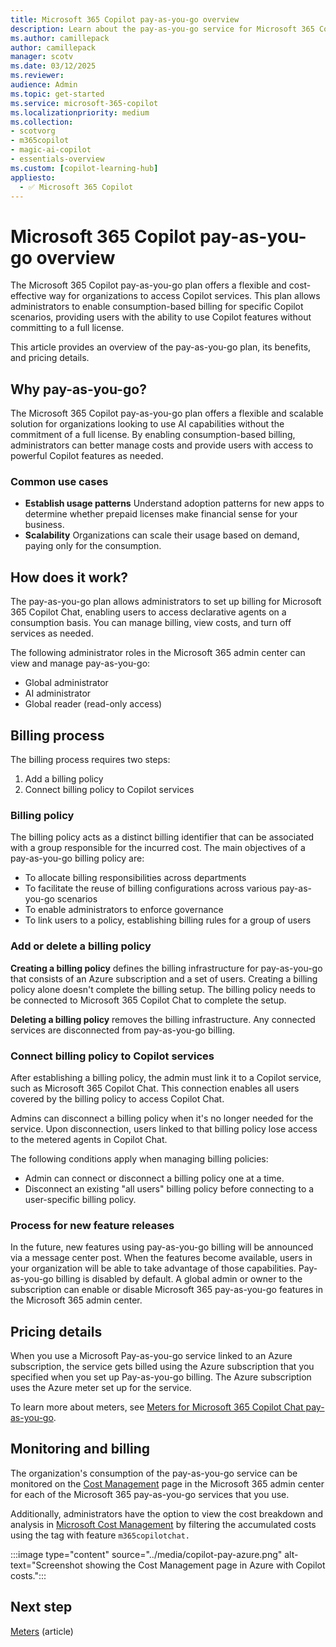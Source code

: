```yaml
---
title: Microsoft 365 Copilot pay-as-you-go overview
description: Learn about the pay-as-you-go service for Microsoft 365 Copilot Chat and how you can enable consumption-based billing for Copilot.
ms.author: camillepack
author: camillepack
manager: scotv
ms.date: 03/12/2025
ms.reviewer: 
audience: Admin
ms.topic: get-started
ms.service: microsoft-365-copilot
ms.localizationpriority: medium
ms.collection: 
- scotvorg
- m365copilot
- magic-ai-copilot
- essentials-overview
ms.custom: [copilot-learning-hub]
appliesto:
  - ✅ Microsoft 365 Copilot
---
```


# Microsoft 365 Copilot pay-as-you-go overview

The Microsoft 365 Copilot pay-as-you-go plan offers a flexible and cost-effective way for organizations to access Copilot services. This plan allows administrators to enable consumption-based billing for specific Copilot scenarios, providing users with the ability to use Copilot features without committing to a full license.

This article provides an overview of the pay-as-you-go plan, its benefits, and pricing details.

## Why pay-as-you-go?

The Microsoft 365 Copilot pay-as-you-go plan offers a flexible and scalable solution for organizations looking to use AI capabilities without the commitment of a full license. By enabling consumption-based billing, administrators can better manage costs and provide users with access to powerful Copilot features as needed.

### Common use cases

- **Establish usage patterns** Understand adoption patterns for new apps to determine whether prepaid licenses make financial sense for your business.
- **Scalability** Organizations can scale their usage based on demand, paying only for the consumption.

## How does it work?

The pay-as-you-go plan allows administrators to set up billing for Microsoft 365 Copilot Chat, enabling users to access declarative agents on a consumption basis. You can manage billing, view costs, and turn off services as needed.

The following administrator roles in the Microsoft 365 admin center can view and manage pay-as-you-go:

- Global administrator
- AI administrator
- Global reader (read-only access)

## Billing process

The billing process requires two steps:

1. Add a billing policy
2. Connect billing policy to Copilot services  

### Billing policy

The billing policy acts as a distinct billing identifier that can be associated with a group responsible for the incurred cost. The main objectives of a pay-as-you-go billing policy are:

- To allocate billing responsibilities across departments
- To facilitate the reuse of billing configurations across various pay-as-you-go scenarios
- To enable administrators to enforce governance
- To link users to a policy, establishing billing rules for a group of users

### Add or delete a billing policy

**Creating a billing policy** defines the billing infrastructure for pay-as-you-go that consists of an Azure subscription and a set of users. Creating a billing policy alone doesn't complete the billing setup. The billing policy needs to be connected to Microsoft 365 Copilot Chat to complete the setup.

**Deleting a billing policy** removes the billing infrastructure. Any connected services are disconnected from pay-as-you-go billing.

### Connect billing policy to Copilot services

After establishing a billing policy, the admin must link it to a Copilot service, such as Microsoft 365 Copilot Chat. This connection enables all users covered by the billing policy to access Copilot Chat.  

Admins can disconnect a billing policy when it's no longer needed for the service. Upon disconnection, users linked to that billing policy lose access to the metered agents in Copilot Chat.  

The following conditions apply when managing billing policies:

- Admin can connect or disconnect a billing policy one at a time.
- Disconnect an existing "all users" billing policy before connecting to a user-specific billing policy.

### Process for new feature releases

In the future, new features using pay-as-you-go billing will be announced via a message center post. When the features become available, users in your organization will be able to take advantage of those capabilities. Pay-as-you-go billing is disabled by default. A global admin or owner to the subscription can enable or disable Microsoft 365 pay-as-you-go features in the Microsoft 365 admin center.

## Pricing details

When you use a Microsoft Pay-as-you-go service linked to an Azure subscription, the service gets billed using the Azure subscription that you specified when you set up Pay-as-you-go billing. The Azure subscription uses the Azure meter set up for the service.

To learn more about meters, see [Meters for Microsoft 365 Copilot Chat pay-as-you-go](meters.md).

## Monitoring and billing

The organization's consumption of the pay-as-you-go service can be monitored on the [Cost Management](/microsoft-365/commerce/use-cost-mgmt) page in the Microsoft 365 admin center for each of the Microsoft 365 pay-as-you-go services that you use.

Additionally, administrators have the option to view the cost breakdown and analysis in [Microsoft Cost Management](/azure/cost-management-billing/costs/overview-cost-management) by filtering the accumulated costs using the tag with feature `m365copilotchat.`

:::image type="content" source="../media/copilot-pay-azure.png" alt-text="Screenshot showing the Cost Management page in Azure with Copilot costs.":::

## Next step

[Meters](meters.md) (article)
